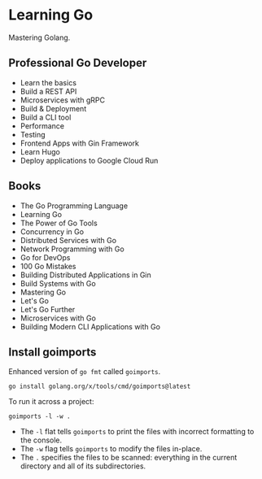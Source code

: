 # Learning Go

Mastering Golang.

## Professional Go Developer

- Learn the basics
- Build a REST API
- Microservices with gRPC
- Build & Deployment
- Build a CLI tool
- Performance
- Testing
- Frontend Apps with Gin Framework
- Learn Hugo
- Deploy applications to Google Cloud Run

## Books

- The Go Programming Language
- Learning Go
- The Power of Go Tools
- Concurrency in Go
- Distributed Services with Go
- Network Programming with Go
- Go for DevOps
- 100 Go Mistakes
- Building Distributed Applications in Gin
- Build Systems with Go
- Mastering Go
- Let's Go
- Let's Go Further
- Microservices with Go
- Building Modern CLI Applications with Go

## Install goimports

Enhanced version of `go fmt` called `goimports`.

```shell
go install golang.org/x/tools/cmd/goimports@latest
```

To run it across a project:

```shell
goimports -l -w .
```

- The `-l` flat tells `goimports` to print the files with incorrect formatting to the console.
- The `-w` flag tells `goimports` to modify the files in-place.
- The `.` specifies the files to be scanned: everything in the current directory and all of its subdirectories.
